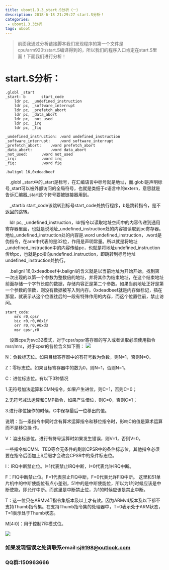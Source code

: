 ```yaml
---
title: uboot1.3.3_start.S分析（一）
description: 2018-6-18 21:29:27 start.S分析！
categories:
 - uboot1.3.3分析
tags: uboot
---
```

>前面我通过分析链接脚本我们发现程序的第一个文件是cpu/arm920t/start.S编译得到的，所以我们的程序入口肯定在start.S里面！下面我们进行分析！

# start.S分析：

	.globl _start
	_start:	b       start_code
		ldr	pc, _undefined_instruction
		ldr	pc, _software_interrupt
		ldr	pc, _prefetch_abort
		ldr	pc, _data_abort
		ldr	pc, _not_used
		ldr	pc, _irq
		ldr	pc, _fiq

	_undefined_instruction:	.word undefined_instruction
	_software_interrupt:	.word software_interrupt
	_prefetch_abort:	.word prefetch_abort
	_data_abort:		.word data_abort
	_not_used:		.word not_used
	_irq:			.word irq
	_fiq:			.word fiq

	.balignl 16,0xdeadbeef

&emsp;.globl _start中的_start是标号，在汇编语言中标号就是地址，而.globl是声明标号_start可以被外部访问的全局符号，也就是类细于c语言中的extern，意思就是告诉汇编器_start这个符号要被链接器用到。

&emsp;_start:b start_code该跳转到标号start_code处执行程序，b是跳转指令，是不返回的跳转。

&emsp;ldr pc, _undefined_instruction，ldr指令以读取地址空间中的内容传递到通用寄存器里面，也就是说地址_undefined_instruction处的内容被读取到pc寄存器。地址_undefined_instruction处的内容是.word undefined_instruction，.word是伪指令，在arm中代表的是32位，作用是声明常量。所以就是将地址_undefined_instruction中的内容传给pc，也就是将地址undefined_instruction传给pc，也就是pc指向undefined_instruction，即跳转到标号地址undefined_instruction处执行。

&emsp;.balignl 16,0xdeadbeef中.balignl的含义就是以当前地址为开始开始，找到第一次出现的以第一个参数为整数倍的地址，并将其作为结束地址，在这个结束地址前面存储一个字节长度的数据，存储内容正是第二个参数。如果当前地址正好是第一个参数的倍数，则没有数据被写入到内存。0xdeadbeef就是内存做标记，插在那里，就表示从这个位置往后的一段有特殊作用的内存，而这个位置往前，禁止访问。

	start_code:
		mrs	r0,cpsr
		bic	r0,r0,#0x1f
		orr	r0,r0,#0xd3
		msr	cpsr,r0
&emsp;设置cpu为svc32模式，对于cpsr/spsr寄存器的写入或者读取必须使用指令msr/mrs，对于cpsr的各位含义如下图：
![](https://i.imgur.com/E7UOpsA.png)

N：负数标志位。如果目标寄存器中的有符号数为负数，则N=1，否则N=0。

Z：零标志位。如果目标寄存器中的数为0，则N=1，否则N=1。

C：进位标志位。有以下3种情况

1.无符号加法运算和CMN指令，如果产生进位，则C=1，否则C=0；

2.无符号减法运算和CMP指令，如果产生借位，则C=0，否则C=1；

3.进行移位操作的时候，C中保存最后一位移出的值。

说明：当一条指令中同时含有算术运算指令和移位指令时，影响C的值是算术运算而不是移位操      作。

V：溢出标志位。进行有符号运算时如果发生错误，则V=1，否则V=0。  

一些指令如CMN、TEQ等会无条件的刷新CPSR中的条件标志位，其他指令必须要在指令后面加上S后缀才会改变CPSR中的条件标志位。
 
I：IRQ中断禁止位。I=1代表禁止IRQ中断，I=0代表允许IRQ中断。

F：FIQ中断禁止位。F=1代表禁止FIQ中断，F=0代表允许FIQ中断。
这里和51单片机中的中断使能位有点小差别，51中的是中断使能位，所以为1的时候应该是中断使能，即允许中断。而这里是中断禁止位，为1的时候应该是禁止中断。
 
T：这一位只在ARMv4T指令集版本及以上才有效。因为ARMv4版本及以下都不支持Thumb指令集。在支持Thumb指令集的处理器中，T=0表示处于ARM状态，T=1表示处于Thumb状态。
 
M[4:0]：用于控制7种模式位。

![](https://i.imgur.com/E5jctaM.png)


### 如果发现错误之处请联系email:sj9198@outlook.com
### QQ群:150963666